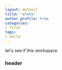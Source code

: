 ```yaml
---
layout: default
title: "aloha"
author_profile: true
categories:
- first
tags:
- hello
---
```


let's see if this workspace
### header
